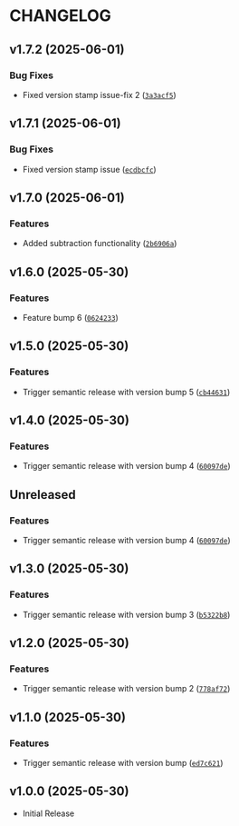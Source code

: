 # CHANGELOG

<!-- version list -->

## v1.7.2 (2025-06-01)

### Bug Fixes

- Fixed version stamp issue-fix 2
  ([`3a3acf5`](https://github.com/ravisayal/testProject/commit/3a3acf51aef188f81fd0361c76558fc3de87bc51))


## v1.7.1 (2025-06-01)

### Bug Fixes

- Fixed version stamp issue
  ([`ecdbcfc`](https://github.com/ravisayal/testProject/commit/ecdbcfc40343abc0e05c479b4e005b5d1a49764e))


## v1.7.0 (2025-06-01)

### Features

- Added subtraction functionality
  ([`2b6906a`](https://github.com/ravisayal/testProject/commit/2b6906a80f780ad31fae8fb2bdcdd111f1fda4f9))


## v1.6.0 (2025-05-30)

### Features

- Feature bump 6
  ([`0624233`](https://github.com/ravisayal/testProject/commit/0624233cc29df280b727dc0d11ddbf901f8e4c0d))


## v1.5.0 (2025-05-30)

### Features

- Trigger semantic release with version bump 5
  ([`cb44631`](https://github.com/ravisayal/testProject/commit/cb446318384d7183157d3790f02a7f377e670813))


## v1.4.0 (2025-05-30)

### Features

- Trigger semantic release with version bump 4
  ([`60097de`](https://github.com/ravisayal/testProject/commit/60097de164d11963f5e71f4a2ddadd4132824212))


## Unreleased

### Features

- Trigger semantic release with version bump 4
  ([`60097de`](https://github.com/ravisayal/testProject/commit/60097de164d11963f5e71f4a2ddadd4132824212))


## v1.3.0 (2025-05-30)
### Features

- Trigger semantic release with version bump 3
  ([`b5322b8`](https://github.com/ravisayal/testProject/commit/b5322b8c85956e3d7b80a7f3c800c54508494282))


## v1.2.0 (2025-05-30)

### Features

- Trigger semantic release with version bump 2
  ([`778af72`](https://github.com/ravisayal/testProject/commit/778af72ae2137bd4702147dd6ad2444c8ad0b389))


## v1.1.0 (2025-05-30)

### Features

- Trigger semantic release with version bump
  ([`ed7c621`](https://github.com/ravisayal/testProject/commit/ed7c621a15911bcb375e20517ecb2da07c219d3e))


## v1.0.0 (2025-05-30)

- Initial Release
